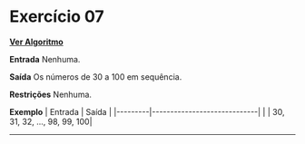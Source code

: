 # Exercício 07
[**Ver Algoritmo**](Algoritmo07.md)

**Entrada**
Nenhuma.

**Saída**
Os números de 30 a 100 em sequência.

**Restrições**
Nenhuma.

**Exemplo**
| Entrada | Saída                       |
|---------|-----------------------------|
|         | 30, 31, 32, ..., 98, 99, 100|

---
